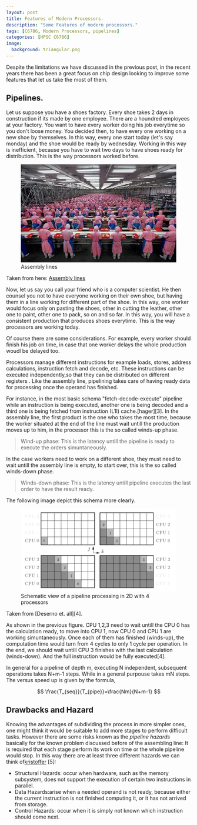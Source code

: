 ```yaml
---
layout: post
title: Features of Modern Processors.
description: "Some Features of modern processors."
tags: [C6786, Modern Processors, pipelines]
categories: [HPSC C6786]
image:
  background: triangular.png
---
```


Despite the limitations we have discussed in the previous post, in the recent years there has been a great focus on chip design looking to improve some features that let us take the most of them. 

## Pipelines. 


Let us suppose you have a shoes factory. Every shoe takes 2 days in construction if its made by one employee. There are a houndred employees at your factory. You want to have every worker doing his job everytime so you don't loose money. You decided then, to have every one working on a new shoe by themselves. In this way, every one start today (let's say monday) and the shoe would be  ready by wednesday. Working in this way is inefficient, because  you have to wait two days to have shoes ready for distribution. This is the way processors worked before. 

<figure class="center">
    <img src="/images/assemblyline.png" alt="" width="500">
    <figcaption>Assembly lines</figcaption>
</figure>

Taken from here: [Assembly lines](http://middleschoolfalconnews.weebly.com/uploads/1/4/6/4/14644690/3871284_orig.jpg)

Now, let us say you call your friend who is a computer scientist. He then counsel you not to have everyone working on their own shoe, but having them in a line working for different part of the shoe. In this way, one worker would focus only on pasting the shoes, other in cutting the leather, other one to paint, other one to pack, so on and so far. In this way, you will have a consistent production that produces shoes everytime. This is the way processors are working today. 

Of course there are some considerations. For example, every worker should finish his job on time, in case that one worker delays the whole production woudl be delayed too. 

Processors manage different instructions for example loads, stores, address calculations, instruction fetch and decode, etc. These instructions can be executed independently,so that they can be  distributed on different registers . Like the assembly line, pipelining takes care of having ready data for processing once the operand has finished. 

For instance, in the most basic schema "fetch-decode-execute" pipeline while an instruction is being executed, another one is being decoded and a third one is being fetched from instruction (L1I) cache.[hager][3]. In the assembly line, the first product is the one who takes the most time, because the worker situated at the end of the line must wait untill the production moves up to him, in the processor this is the so called winds-up phase. 


>Wind-up phase: This is the latency untill the pipeline is ready to execute the orders simuntaneously. 



In the case  workers need to work on a different shoe, they must need to wait untill the assembly line is empty, to start over, this is the so called winds-down phase. 


>Winds-down phase: This is the latency untill pipeline executes the last order to have the result ready. 


The following image depict this schema more clearly. 

<figure class="center">
    <img src="/images/windphase.png" alt="" width="500">
    <figcaption>Schematic view of a pipeline processing in 2D with 4 processors</figcaption>
</figure>

Taken from [Deserno et. all][4]. 

As shown in the previous figure. CPU 1,2,3 need to wait untill the CPU 0 has the calculation  ready, to move into CPU 1, now CPU 0 and CPU 1 are working simuntaneously. Once each of them has finished (winds-up), the computation time would turn from 4 cycles to only 1 cycle per operation. In the end, we should wait untill CPU 3 finishes with the last calculation (winds-down). And the full instruction would be fully executed[4].

In general for a pipeline of depth m, executing N independent, subsequent operations takes N+m-1 steps. While in a general purpouse takes mN steps. The versus speed up is given by the formula, 

$$ \frac{T_{seq}}{T_{pipe}}=\frac{Nm}{N+m-1} $$

## Drawbacks and Hazard

Knowing the advantages of subdividing the process in more simpler ones, one might think it would be suitable to add more stages to perform difficult tasks. However there are some risks known as the *pipeline hazards* basically for the known problem discussed before of the assembling line: It is required that each stage perform its work on time or the whole pipeline would stop. In this way there are at least three different hazards we can think of[kristoffer](http://kristoffer.vinther.name/academia/thesis/modern_processor_and_memory_technology.pdf) [5]: 

* Structural Hazards: occur when hardware, such as the memory subsystem, does not support the execution of certain two instructions in parallel.
* Data Hazards:arise when a needed operand is not ready, because either the current instruction is not finished computing it, or it has not arrived from storage.
* Control Hazards: occur when it is simply not known which instruction should come next.
